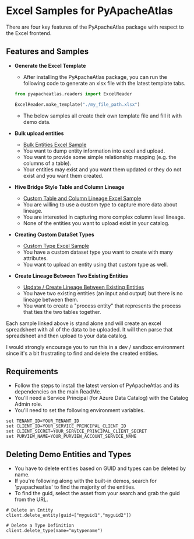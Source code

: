 # Excel Samples for PyApacheAtlas

There are four key features of the PyApacheAtlas package with respect to the Excel frontend.

## Features and Samples
* **Generate the Excel Template**
  * After installing the PyApacheAtlas package, you can run the following code to generate an xlsx file with the latest template tabs.
  
  ```python
  from pyapacheatlas.readers import ExcelReader

  ExcelReader.make_template("./my_file_path.xlsx")
  ```
  * The below samples all create their own template file and fill it with demo data.

* **Bulk upload entities**
  * [Bulk Entities Excel Sample](./excel_bulk_entities_upload.py)
  * You want to dump entity information into excel and upload.
  * You want to provide some simple relationship mapping (e.g. the columns of a table).
  * Your entities may exist and you want them updated or they do not exist and you want them created.
* **Hive Bridge Style Table and Column Lineage**
  * [Custom Table and Column Lineage Excel Sample](./excel_custom_table_column_lineage.py)
  * You are willing to use a custom type to capture more data about lineage.
  * You are interested in capturing more complex column level lineage.
  * None of the entities you want to upload exist in your catalog.
* **Creating Custom DataSet Types**
  * [Custom Type Excel Sample](./excel_custom_type_and_entity_upload.py)
  * You have a custom dataset type you want to create with many attributes.
  * You want to upload an entity using that custom type as well.
* **Create Lineage Between Two Existing Entities**
  * [Update / Create Lineage Between Existing Entities](./excel_update_lineage_upload.py)
  * You have two existing entities (an input and output) but there is no lineage between them.
  * You want to create a "process entity" that represents the process that ties the two tables together.

Each sample linked above is stand alone and will create an excel spreadsheet with all of the data to be uploaded. It will then parse that spreadsheet and then upload to your data catalog.

I would strongly encourage you to run this in a dev / sandbox environment since it's a bit frustrating to find and delete the created entities.

## Requirements

* Follow the steps to install the latest version of PyApacheAtlas and its dependencies on the main ReadMe.
* You'll need a Service Principal (for Azure Data Catalog) with the Catalog Admin role.
* You'll need to set the following environment variables.

```
set TENANT_ID=YOUR_TENANT_ID
set CLIENT_ID=YOUR_SERVICE_PRINCIPAL_CLIENT_ID
set CLIENT_SECRET=YOUR_SERVICE_PRINCIPAL_CLIENT_SECRET
set PURVIEW_NAME=YOUR_PURVIEW_ACCOUNT_SERVICE_NAME
```

## Deleting Demo Entities and Types

* You have to delete entities based on GUID and types can be deleted by name.
* If you're following along with the built-in demos, search for 'pyapacheatlas' to find the majority of the entities.
* To find the guid, select the asset from your search and grab the guid from the URL.

```
# Delete an Entity
client.delete_entity(guid=["myguid1","myguid2"])

# Delete a Type Definition
client.delete_type(name="mytypename")
```
